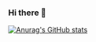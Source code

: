 ### Hi there 👋

[![Anurag's GitHub stats](https://github-readme-stats.vercel.app/api?username=SiroSong)](https://github.com/anuraghazra/github-readme-stats)

